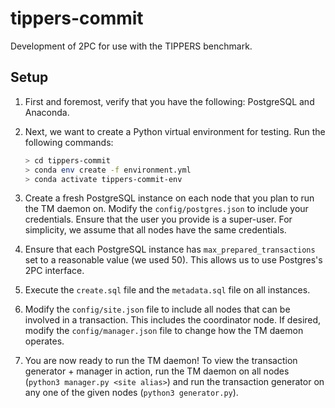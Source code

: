 # tippers-commit
Development of 2PC for use with the TIPPERS benchmark.

## Setup
1. First and foremost, verify that you have the following: PostgreSQL and Anaconda.

2. Next, we want to create a Python virtual environment for testing. Run the following commands:
    ```bash
    > cd tippers-commit
    > conda env create -f environment.yml
    > conda activate tippers-commit-env
    ```
    
3. Create a fresh PostgreSQL instance on each node that you plan to run the TM daemon on. Modify the `config/postgres.json` to include your credentials. Ensure that the user you provide is a super-user. For simplicity, we assume that all nodes have the same credentials. 

4. Ensure that each PostgreSQL instance has `max_prepared_transactions` set to a reasonable value (we used 50). This allows us to use Postgres's 2PC interface.

5. Execute the `create.sql` file and the `metadata.sql` file on all instances.

6. Modify the `config/site.json` file to include all nodes that can be involved in a transaction. This includes the coordinator node. If desired, modify the `config/manager.json` file to change how the TM daemon operates.

7. You are now ready to run the TM daemon! To view the transaction generator + manager in action, run the TM daemon on all nodes (`python3 manager.py <site alias>`) and run the transaction generator on any one of the given nodes (`python3 generator.py`).
